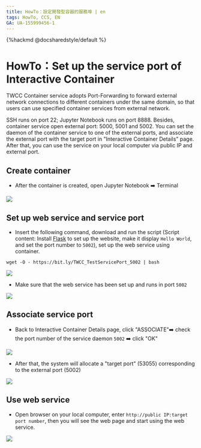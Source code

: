 ```yaml
---
title: HowTo：設定開發型容器的服務埠 | en
tags: HowTo, CCS, EN
GA: UA-155999456-1
---
```


{%hackmd @docsharedstyle/default %}


# HowTo：Set up the service port of Interactive Container

TWCC Container service adopts Port-Forwarding to forward external network connections to different containers under the same domain, so that users can use specified container services from external network.

SSH runs on port 22; Jupyter Notebook runs on port 8888. Besides, container service open external port: 5000, 5001 and 5002. You can set the daemon of the container service  to one of the external ports, and associate the external port with the target port in "Interactive Container Details" page. After that, you can use the service on your local computer via public IP and external port.



## Create container

- After the container is created, open Jupyter Notebook :arrow_right: Terminal

![](https://cos.twcc.ai/SYS-MANUAL/uploads/upload_42fac0b7acc6b4a74b8ba792c022bb5d.png)


## Set up web service and service port

- Insert the following command, download and run the script (Script content: Install [Flask](https://flask.palletsprojects.com/en/1.1.x/) to set up the website, make it display `Hello World`, and set the port number to `5002`), set up the web service using container.
```bash=
wget -O - https://bit.ly/TWCC_TestServicePort_5002 | bash
```
![](https://i.imgur.com/TCStO51.png)
        
- Make sure that the web service has been set up and runs in port `5002`
        
![](https://i.imgur.com/XKvEMYX.png)

## Associate service port
        
- Back to Interactive Container Details page, click "ASSOCIATE":arrow_right: check the port number of the service daemon `5002` :arrow_right: click "OK"
        
![](https://cos.twcc.ai/SYS-MANUAL/uploads/upload_384f2febec1ccdaf1c98a3e8b693efb3.png)

        
- After that, the system will allocate a "target port" (53055) corresponding to the external port (5002)
        
![](https://cos.twcc.ai/SYS-MANUAL/uploads/upload_d916b86e079a007d7b2e51a925db2ad5.png)


## Use web service
        
- Open browser on your local computer, enter `http://public IP:target port number`, then you will see the web page and start using the web service.

![](https://i.imgur.com/Za4GoFg.png)
         


